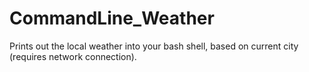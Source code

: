 # CommandLine_Weather
Prints out the local weather into your bash shell, based on current city (requires network connection).
